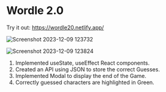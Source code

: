 # Wordle 2.0

Try it out: https://wordle20.netlify.app/

![Screenshot 2023-12-09 123732](https://github.com/usaketh/Wordle-2.0/assets/64151405/976aabe3-e905-4810-a73d-3e2bce366c1e)

![Screenshot 2023-12-09 123824](https://github.com/usaketh/Wordle-2.0/assets/64151405/8cac2c2d-1d58-4be7-a809-80ce482ce241)


1. Implemented useState, useEffect React components.
2. Created an API using JSON to store the correct Guesses.
3. Implemented Modal to display the end of the Game.
4. Correctly guessed characters are highlighted in Green.

